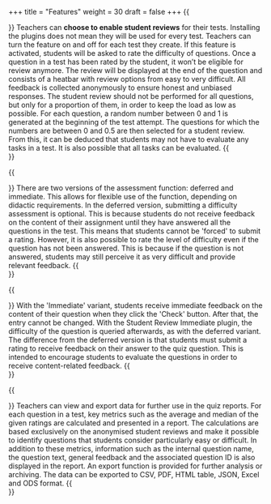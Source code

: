 +++
title = "Features"
weight = 30
draft = false
+++
{{<section title="General">}}
Teachers can **choose to enable student reviews** for their tests. Installing the plugins does not mean they will be used for every test. Teachers can turn the feature on and off for each test they create. If this feature is activated, students will be asked to rate the difficulty of questions. Once a question in a test has been rated by the student, it won’t be eligible for review anymore. The review will be displayed at the end of the question and consists of a heatbar with review options from easy to very difficult. All feedback is collected anonymously to ensure honest and unbiased responses. The student review should not be performed for all questions, but only for a proportion of them, in order to keep the load as low as possible. For each question, a random number between 0 and 1 is generated at the beginning of the test attempt. The questions for which the numbers are between 0 and 0.5 are then selected for a student review. From this, it can be deduced that students may not have to evaluate any tasks in a test. It is also possible that all tasks can be evaluated.
{{</section>}}

{{<section title="Student Review Deferred">}}
There are two versions of the assessment function: deferred and immediate. This allows for flexible use of the function, depending on didactic requirements. In the deferred version, submitting a difficulty assessment is optional. This is because students do not receive feedback on the content of their assignment until they have answered all the questions in the test. This means that students cannot be 'forced' to submit a rating. However, it is also possible to rate the level of difficulty even if the question has not been answered. This is because if the question is not answered, students may still perceive it as very difficult and provide relevant feedback.
{{</section>}}

{{<section title="Student Review Immediate">}}
With the 'Immediate' variant, students receive immediate feedback on the content of their question when they click the 'Check' button. After that, the entry cannot be changed. With the Student Review Immediate plugin, the difficulty of the question is queried afterwards, as with the deferred variant. The difference from the deferred version is that students must submit a rating to receive feedback on their answer to the quiz question. This is intended to encourage students to evaluate the questions in order to receive content-related feedback.
{{</section>}}

{{<section title="Student Report">}}
Teachers can view and export data for further use in the quiz reports. For each question in a test, key metrics such as the average and median of the given ratings are calculated and presented in a report. The calculations are based exclusively on the anonymised student reviews and make it possible to identify questions that students consider particularly easy or difficult. In addition to these metrics, information such as the internal question name, the question text, general feedback and the associated question ID is also displayed in the report. An export function is provided for further analysis or archiving. The data can be exported to CSV, PDF, HTML table, JSON, Excel and ODS format.
{{</section>}}